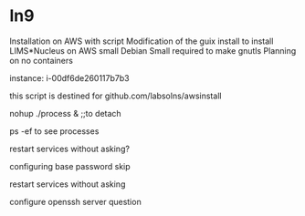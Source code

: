 # ln9
Installation on AWS with script
Modification of the guix install to install LIMS*Nucleus on AWS small Debian
Small required to make gnutls
Planning on no containers

instance: i-00df6de260117b7b3

this script is destined for github.com/labsolns/awsinstall

nohup ./process &    ;;to detach

ps -ef to see processes


restart services without asking?

configuring base password skip

restart services without asking

configure openssh server question
